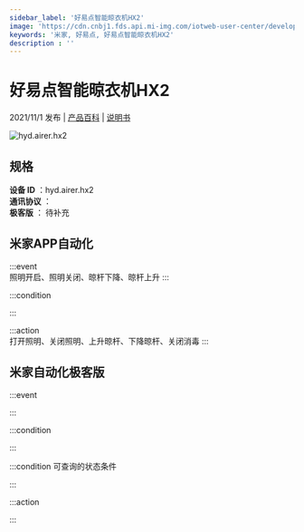 ```yaml
---
sidebar_label: '好易点智能晾衣机HX2'
image: 'https://cdn.cnbj1.fds.api.mi-img.com/iotweb-user-center/developer_1679071858621DIugQb2I.png?GalaxyAccessKeyId=AKVGLQWBOVIRQ3XLEW&Expires=9223372036854775807&Signature=/1l90M4A5p4lPdwLu1a3wgB6aHs='
keywords: '米家, 好易点, 好易点智能晾衣机HX2'
description : ''
---
```

# 好易点智能晾衣机HX2

2021/11/1 发布 | [产品百科](https://home.mi.com/webapp/content/baike/product/index.html?model=hyd.airer.hx2/) | [说明书](https://home.mi.com/views/introduction.html?model=hyd.airer.hx2&region=cn)

![hyd.airer.hx2](https://cdn.cnbj1.fds.api.mi-img.com/iotweb-user-center/developer_1679071858621DIugQb2I.png?GalaxyAccessKeyId=AKVGLQWBOVIRQ3XLEW&Expires=9223372036854775807&Signature=/1l90M4A5p4lPdwLu1a3wgB6aHs=)

## 规格  
> 
**设备 ID** ：hyd.airer.hx2  
**通讯协议** ：  
**极客版**  ： 待补充 


## 米家APP自动化  

:::event  
照明开启、照明关闭、晾杆下降、晾杆上升
:::

:::condition  

:::

:::action   
打开照明、关闭照明、上升晾杆、下降晾杆、关闭消毒
:::

## 米家自动化极客版  

:::event  

:::

:::condition  

:::

:::condition 可查询的状态条件  

:::

:::action  

:::

        
